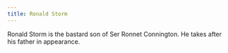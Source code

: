 ```yaml
---
title: Ronald Storm
---
```


Ronald Storm is the bastard son of Ser Ronnet Connington. He takes after his father in appearance.


